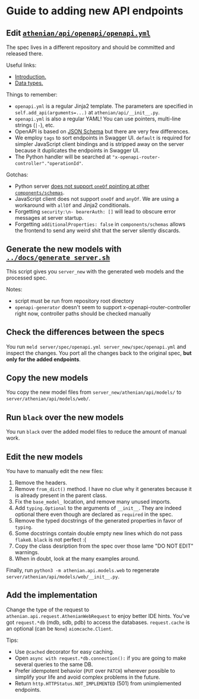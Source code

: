 # Guide to adding new API endpoints

## Edit [`athenian/api/openapi/openapi.yml`](athenian/api/openapi/openapi.yml)

The spec lives in a different repository and should be committed and released there.

Useful links:

* [Introduction.](https://swagger.io/docs/specification/basic-structure/)
* [Data types.](https://swagger.io/docs/specification/data-models/data-types/)

Things to remember:

* `openapi.yml` is a regular Jinja2 template. The parameters are specified in `self.add_api(arguments=...)` at `athenian/api/__init__.py`.
* `openapi.yml` is also a regular YAML! You can use pointers, multi-line strings (`|-`), etc.
* OpenAPI is based on [JSON Schema](https://json-schema.org/) but there are very few differences.
* We employ `tags` to sort endpoints in Swagger UI. `default` is required for simpler JavaScript client bindings and is stripped away on the server because it duplicates the endpoints in Swagger UI.
* The Python handler will be searched at `"x-openapi-router-controller"."operationId"`.

Gotchas:

* Python server [does not support `oneOf` pointing at other `components/schemas`](https://github.com/spec-first/connexion/issues/691).
* JavaScript client does not support `oneOf` and `anyOf`. We are using a workaround with `allOf` and Jinja2 conditionals.
* Forgetting `security:\n- bearerAuth: []` will lead to obscure error messages at server startup.
* Forgetting `additionalProperties: false` in `components/schemas` allows the frontend to send any weird shit that the server silently discards.

## Generate the new models with [`../docs/generate_server.sh`](../docs/generate_server.sh)

This script gives you `server_new` with the generated web models and the processed spec.

Notes:

* script must be run from repository root directory
* `openapi-generator` doesn't seem to support x-openapi-router-controller right now, controller paths
  should be checked manually


## Check the differences between the specs

You run `meld server/spec/openapi.yml server_new/spec/openapi.yml` and inspect the changes.
You port all the changes back to the original spec, **but only for the added endpoints**.

## Copy the new models

You copy the new model files from `server_new/athenian/api/models/` to `server/athenian/api/models/web/`.

## Run `black` over the new models

You run `black` over the added model files to reduce the amount of manual work.

## Edit the new models

You have to manually edit the new files:

1. Remove the headers.
2. Remove `from_dict()` method. I have no clue why it generates because it is already present in the parent class.
3. Fix the `base_model_` location, and remove many unused imports.
4. Add `typing.Optional` to the arguments of `__init__`. They are indeed optional there even though are declared as `required` in the spec.
5. Remove the typed docstrings of the generated properties in favor of `typing`.
6. Some docstrings contain double empty new lines which do not pass `flake8`. `black` is not perfect :(
7. Copy the class desription from the spec over those lame "DO NOT EDIT" warnings.
8. When in doubt, look at the many examples around.

Finally, run `python3 -m athenian.api.models.web` to regenerate `server/athenian/api/models/web/__init__.py`.

## Add the implementation

Change the type of the request to `athenian.api.request.AthenianWebRequest` to enjoy better IDE hints.
You've got `request.*db` (mdb, sdb, pdb) to access the databases. `request.cache` is an optional
(can be `None`) `aiomcache.Client`.

Tips:

* Use `@cached` decorator for easy caching.
* Open `async with request.*db.connection():` if you are going to make several queries to the same DB.
* Prefer idempotent behavior (`PUT` over `PATCH`) wherever possible to simplify your life and avoid complex problems in the future.
* Return `http.HTTPStatus.NOT_IMPLEMENTED` (501) from unimplemented endpoints.
